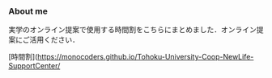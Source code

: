 ### About me
実学のオンライン提案で使用する時間割をこちらにまとめました．オンライン提案にご活用ください．

[時間割](https://monocoders.github.io/Tohoku-University-Coop-NewLife-SupportCenter/
